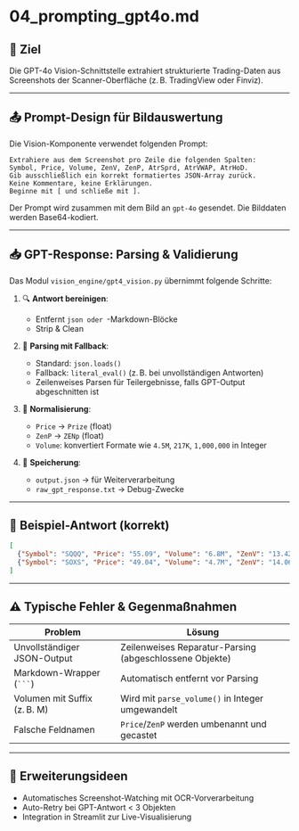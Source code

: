 # 04_prompting_gpt4o.md

## 🎯 Ziel
Die GPT-4o Vision-Schnittstelle extrahiert strukturierte Trading-Daten aus Screenshots der Scanner-Oberfläche (z. B. TradingView oder Finviz).

---

## 📤 Prompt-Design für Bildauswertung
Die Vision-Komponente verwendet folgenden Prompt:

```text
Extrahiere aus dem Screenshot pro Zeile die folgenden Spalten:
Symbol, Price, Volume, ZenV, ZenP, AtrSprd, AtrVWAP, AtrHoD.
Gib ausschließlich ein korrekt formatiertes JSON-Array zurück.
Keine Kommentare, keine Erklärungen.
Beginne mit [ und schließe mit ].
```

Der Prompt wird zusammen mit dem Bild an `gpt-4o` gesendet. Die Bilddaten werden Base64-kodiert.

---

## 📥 GPT-Response: Parsing & Validierung
Das Modul `vision_engine/gpt4_vision.py` übernimmt folgende Schritte:

1. 🔍 **Antwort bereinigen**:
   - Entfernt ```json oder ```-Markdown-Blöcke
   - Strip & Clean

2. 🧠 **Parsing mit Fallback**:
   - Standard: `json.loads()`
   - Fallback: `literal_eval()` (z. B. bei unvollständigen Antworten)
   - Zeilenweises Parsen für Teilergebnisse, falls GPT-Output abgeschnitten ist

3. 🔧 **Normalisierung**:
   - `Price` → `Prize` (float)
   - `ZenP` → `ZENp` (float)
   - `Volume`: konvertiert Formate wie `4.5M`, `217K`, `1,000,000` in Integer

4. 💾 **Speicherung**:
   - `output.json` → für Weiterverarbeitung
   - `raw_gpt_response.txt` → Debug-Zwecke

---

## 🧾 Beispiel-Antwort (korrekt)
```json
[
  {"Symbol": "SQQQ", "Price": "55.09", "Volume": "6.8M", "ZenV": "13.42", "ZenP": "1.9", "AtrSprd": "2.08", "AtrVWAP": "0.62", "AtrHoD": "0.64"},
  {"Symbol": "SOXS", "Price": "49.04", "Volume": "4.7M", "ZenV": "14.06", "ZenP": "1.31", "AtrSprd": "4.57", "AtrVWAP": "2.65", "AtrHoD": "0.84"}
]
```

---

## ⚠️ Typische Fehler & Gegenmaßnahmen
| Problem                        | Lösung                                                   |
|-------------------------------|-----------------------------------------------------------|
| Unvollständiger JSON-Output   | Zeilenweises Reparatur-Parsing (abgeschlossene Objekte)   |
| Markdown-Wrapper (` ``` `)    | Automatisch entfernt vor Parsing                         |
| Volumen mit Suffix (z. B. M)  | Wird mit `parse_volume()` in Integer umgewandelt         |
| Falsche Feldnamen             | `Price`/`ZenP` werden umbenannt und gecastet             |

---

## 🔮 Erweiterungsideen
- Automatisches Screenshot-Watching mit OCR-Vorverarbeitung
- Auto-Retry bei GPT-Antwort < 3 Objekten
- Integration in Streamlit zur Live-Visualisierung

